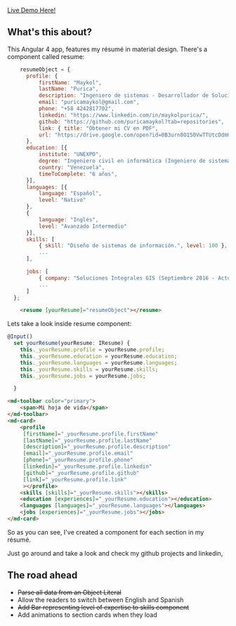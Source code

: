 
[Live Demo Here!](https://puricamaykol.github.io/angularResume/dist)

What's this about?
------------------

This Angular 4 app, features my résumé in material design. There's a component called resume: 

```javascript
    resumeObject = {
	  profile: {
		  firstName: "Maykol",
		  lastName: "Purica",
		  description: "Ingeniero de sistemas - Desarrollador de Soluciones de Software",
		  email: "puricamaykol@gmail.com",
		  phone: "+58 4242817702",
		  linkedin: "https://www.linkedin.com/in/maykolpurica/",
		  github: "https://github.com/puricamaykol?tab=repositories",
		  link: { title: "Obtener mi CV en PDF", 
		  url: "https://drive.google.com/open?id=0B3urn8O150VwTTUtcDdmUzBtem8" },
	  },
	  education: [{
		  institute: "UNEXPO",
		  degree: "Ingeniero civil en informática (Ingeniero de sistemas)",
		  country: "Venezuela",
		  timeToComplete: "6 años",
	  }],
	  languages: [{
		  language: "Español",
		  level: "Nativo"
	  },
	  {
		  language: "Inglés",
		  level: "Avanzado Intermedio"
	  }],
	  skills: [
		  { skill: "Diseño de sistemas de información.", level: 100 },
		  ...
	  ],

	  jobs: [
		  { company: "Soluciones Integrales GIS (Septiembre 2016 - Actualidad)", position: "Desarrollador Web Full Stack.", remarkableAchievement: "Sistemas de geolocalización. Implementación de TDD." },
		  ...
	  ]
  };
```

```html
    <resume [yourResume]="resumeObject"></resume>
```

 Lets take a look inside resume component:
```javascript
@Input()
  set yourResume(yourResume: IResume) {
    this._yourResume.profile = yourResume.profile;
    this._yourResume.education = yourResume.education;
    this._yourResume.languages = yourResume.languages;
    this._yourResume.skills = yourResume.skills;
    this._yourResume.jobs = yourResume.jobs;

  }
```

```html
<md-toolbar color="primary">
  	<span>Mi hoja de vida</span>
</md-toolbar>
<md-card>
	<profile
	 [firstName]="_yourResume.profile.firstName"
	 [lastName]="_yourResume.profile.lastName"
	 [description]="_yourResume.profile.description"
	 [email]="_yourResume.profile.email"
	 [phone]="_yourResume.profile.phone"
	 [linkedin]="_yourResume.profile.linkedin"
	 [github]="_yourResume.profile.github"
	 [link]="_yourResume.profile.link"
	 ></profile>
	<skills [skills]="_yourResume.skills"></skills>
	<education [experiences]="_yourResume.education"></education>
	<languages [languages]="_yourResume.languages"></languages>
	<jobs [experiences]="_yourResume.jobs"></jobs>
</md-card>
```

So as you can see, I've created a component for each section in my résumé. 

Just go around and take a look and check my github projects and linkedin,

The road ahead
--------------

 - ~~Parse all data from an Object Literal~~
 - Allow the readers to switch between English and Spanish
 - ~~Add Bar representing level of expertise to skills component~~ 
 - Add animations to section cards when they load 


